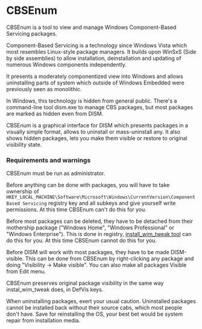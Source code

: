 # CBSEnum #

CBSEnum is a tool to view and manage Windows Component-Based Servicing packages.

Component-Based Servicing is a technology since Windows Vista which most resembles Linux-style package managers. It builds upon WinSxS (Side by side assemblies) to allow installation, deinstallation and updating of numerous Windows components independently.

It presents a moderately componentized view into Windows and allows uninstalling parts of system which outside of Windows Embedded were previously seen as monolithic.

In Windows, this technology is hidden from general public. There's a command-line tool dism.exe to manage CBS packages, but most packages are marked as hidden even from DISM.

CBSEnum is a graphical interface for DISM which presents packages in a visually simple format, allows to uninstall or mass-uninstall any. It also shows hidden packages, lets you make them visible or restore to original visibility state.

### Requirements and warnings ###

CBSEnum must be run as administrator.

Before anything can be done with packages, you will have to take ownership of `HKEY_LOCAL_MACHINE\Software\Microsoft\Windows\CurrentVersion\Component Based Servicing` registry key and all subkeys and give yourself write permissions. At this time CBSEnum can't do this for you.

Before most packages can be deleted, they have to be detached from their mothership package ("Windows Home", "Windows Professional" or "Windows Enterprise"). This is done in registry, [install_wim_tweak tool](http://www.wincert.net/forum/topic/12021-install-wim-tweakexe/) can do this for you. At this time CBSEnum cannot do this for you.

Before DISM will work with most packages, they have to be made DISM-visible. This can be done from CBSEnum by right-clicking any package and doing "Visibility -> Make visible". You can also make all packages Visible from Edit menu.

CBSEnum preserves original package visibility in the same way instal_wim_tweak does, in DefVis keys.

When uninstalling packages, exert your usual caution. Uninstalled packages cannot be installed back without their source cabs, which most people don't have. Save for reinstalling the OS, your best bet would be system repair from installation media.